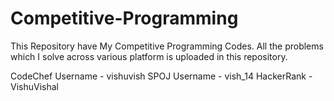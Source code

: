 # Competitive-Programming
This Repository have My Competitive Programming Codes.
All the problems which I solve across various platform is uploaded in this repository.

CodeChef Username - vishuvish
SPOJ Username - vish_14
HackerRank - VishuVishal